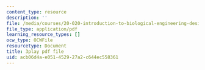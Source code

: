 ```yaml
---
content_type: resource
description: ''
file: /media/courses/20-020-introduction-to-biological-engineering-design-spring-2009/acb06d4ae051452927a2c644ec558361_MvXC1dUDxkg.pdf
file_type: application/pdf
learning_resource_types: []
ocw_type: OCWFile
resourcetype: Document
title: 3play pdf file
uid: acb06d4a-e051-4529-27a2-c644ec558361
---
```

